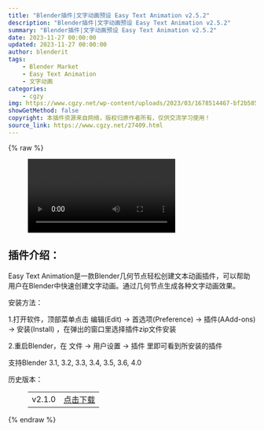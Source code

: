 ```yaml
---
title: "Blender插件|文字动画预设 Easy Text Animation v2.5.2"
description: "Blender插件|文字动画预设 Easy Text Animation v2.5.2"
summary: "Blender插件|文字动画预设 Easy Text Animation v2.5.2"
date: 2023-11-27 00:00:00
updated: 2023-11-27 00:00:00
author: blenderit
tags: 
    - Blender Market
    - Easy Text Animation
    - 文字动画
categories:
    - cgzy
img: https://www.cgzy.net/wp-content/uploads/2023/03/1678514467-bf2b585aaeb7a04.jpg
showGetMethod: false
copyright: 本插件资源来自网络，版权归原作者所有，仅供交流学习使用！
source_link: https://www.cgzy.net/27409.html
---
```


{% raw %}
<figure class="wp-block-video aligncenter"><video controls src="https://cloud.video.taobao.com//play/u/717183932/p/1/e/6/t/1/400868201494.mp4"></video></figure><div class="wp-block-pandastudio-title"><div class="title_style_01"><h2 id="h2-0">插件介绍：</h2></div></div><p class="is-style-text-indent-2em">Easy Text Animation是一款Blender几何节点轻松创建文本动画插件，可以帮助用户在Blender中快速创建文字动画。通过几何节点生成各种文字动画效果。</p><div class="wp-block-pandastudio-title"><div class="title_style_01"><p>安装方法：</p></div></div><p>1.打开软件，顶部菜单点击 编辑(Edit) → 首选项(Preference) → 插件(AAdd-ons) → 安装(Install) ，在弹出的窗口里选择插件zip文件安装</p><p>2.重启Blender，在 文件 → 用户设置 → 插件 里即可看到所安装的插件</p><div class="wp-block-pandastudio-tips"><div class="tip success "><p>支持Blender 3.1, 3.2, 3.3, 3.4, 3.5, 3.6, 4.0</p>
</div></div><div class="wp-block-pandastudio-title"><div class="title_style_01"><p>历史版本：</p></div></div><figure class="wp-block-table has-medium-font-size"><table><tbody><tr><td>v2.1.0</td><td><a href="https://www.cgzy.net/go?_=2e115a449faHR0cHM6Ly9wYW4uYmFpZHUuY29tL3MvMS1SQ196djdDUTZLM1p1Y2Q5QVRfOGc%2FcHdkPXoxb2w%3D" target="_blank">点击下载</a></td></tr></tbody></table></figure>
<div style="display: none">cgzy</div>
{% endraw %}